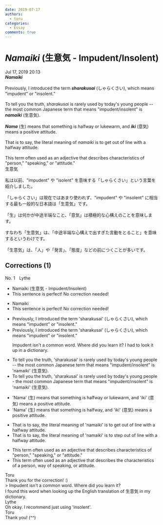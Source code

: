 ```yaml
---
date: 2019-07-17
authors:
  - toru
categories:
  - Essay
comments: true
---
```


# <strong><em>Namaiki</strong></em> (生意気 - Impudent/Insolent)
<div class="date">Jul 17, 2019 20:13</div>
<div id="post"><div id="body_show_ori">
<strong><em>Namaiki</strong></em><br/><br/>Previously, I introduced the term <strong><em>sharakusai</em></strong> (しゃらくさい), which means "impudent" or "insolent."<br/><br/>To tell you the truth, <em>sharakusai</em> is rarely used by today's young people -- the most common Japanese term that means "impudent/insolent" is <strong><em>namaiki</em></strong> (生意気).<br/><br/><strong><em>Nama</em></strong> (生) means that something is halfway or lukewarm, and <strong><em>iki</em></strong> (意気) means a positive attitude.<br/><br/>That is to say, the literal meaning of <em>namaiki</em> is to get out of line with a halfway attitude.<br/><br/>This term often used as an adjective that describes characteristics of "person," "speaking," or "attitude."
</div></div>

<!-- more -->

<div id="post_ja"><div id="body_show_mo">
生意気<br/><br/>私は以前、"impudent" や "isolent" を意味する「しゃらくさい」という言葉を紹介しました。<br/><br/>「しゃらくさい」は現在ではあまり使われず、"impudent" や "insolent" に相当する最も一般的な日本語は「生意気」です。<br/><br/>「生」は何かが中途半端なこと、「意気」は積極的な心構えのことを意味します。<br/><br/>すなわち「生意気」は、「中途半端な心構えで出すぎた言動をとること」を意味するというわけです。<br/><br/>「生意気」は、「人」や「発言」、「態度」などの前につくことが多いです。
</div></div>

## Corrections (1)
<div id="block"><div class="first_name"> No. 1　<span class="just_name">Lythe</span></div><div id="block2">
<ul class="correction_field">
<li class="incorrect">Namaiki (生意気 - Impudent/Insolent)</li>
<li class="corrected perfect">This sentence is perfect! No correction needed!</li>
</ul>
<ul class="correction_field">
<li class="incorrect">Namaiki</li>
<li class="corrected perfect">This sentence is perfect! No correction needed!</li>
</ul>
<ul class="correction_field">
<li class="incorrect">Previously, I introduced the term 'sharakusai' (しゃらくさい), which means "impudent" or "insolent."</li>
<li class="corrected correct">
Previously, I introduced the term 'sharakusai' (しゃらくさい), which means "impudent" or "insolent."
<p class="correction_comment">Impudent isn't a common word. Where did you learn it? I had to look it up in a dictionary.</p>
</li>
</ul>
<ul class="correction_field">
<li class="incorrect">To tell you the truth, 'sharakusai' is rarely used by today's young people -- the most common Japanese term that means "impudent/insolent" is 'namaiki' (生意気).</li>
<li class="corrected correct">
To tell you the truth, 'sharakusai' is rarely used by today's young people - the most common Japanese term that means "impudent/insolent" is 'namaiki' (生意気).
</li>
</ul>
<ul class="correction_field">
<li class="incorrect">'Nama' (生) means that something is halfway or lukewarm, and 'iki' (意気) means a positive attitude.</li>
<li class="corrected correct">
'Nama' (生) means that something is halfway, and 'iki' (意気) means a positive attitude.
</li>
</ul>
<ul class="correction_field">
<li class="incorrect">That is to say, the literal meaning of 'namaiki' is to get out of line with a halfway attitude.</li>
<li class="corrected correct">
That is to say, the literal meaning of 'namaiki' is to <span class="f_red">step </span>out of line with a halfway attitude.
</li>
</ul>
<ul class="correction_field">
<li class="incorrect">This term often used as an adjective that describes characteristics of "person," "speaking," or "attitude."</li>
<li class="corrected correct">
This term often used as an adjective that describes <span class="f_red">the </span>characteristics of a person, <span class="f_red">way of</span> speaking, or attitude.
</li>
</ul>
</div><div class="name"><span class="just_name">Toru</span><br>
Thank you for the correction! :)<br/>&gt; Impudent isn't a common word. Where did you learn it?<br/>I found this word when looking up the English translation of 生意気 in my dictionary.
</div>
<div class="name"><span class="just_name">Lythe</span><br>
Oh okay. I recommend just using 'insolent'.
</div>
<div class="name"><span class="just_name">Toru</span><br>
Thank you! (^^)
</div>
</div>
